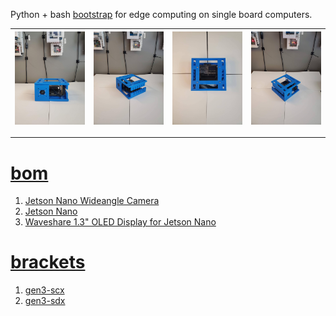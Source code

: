 Python + bash <a href="https://github.com/kamangir/blue-sbc">bootstrap</a> for edge computing on single board computers.

| [![image](../images/eye_nano-1.jpg)](https://raw.githubusercontent.com/kamangir/blue-bracket/main/images/eye_nano-1.jpg) | [![image](../images/eye_nano-2.jpg)](https://raw.githubusercontent.com/kamangir/blue-bracket/main/images/eye_nano-2.jpg) | [![image](../images/eye_nano-3.jpg)](https://raw.githubusercontent.com/kamangir/blue-bracket/main/images/eye_nano-3.jpg) | [![image](../images/eye_nano-4.jpg)](https://raw.githubusercontent.com/kamangir/blue-bracket/main/images/eye_nano-4.jpg) |
| --- | --- | --- | --- |

---

# [bom](../parts.md)

1. [Jetson Nano Wideangle Camera](../parts.md#jetson-nano-wideangle-camera)
1. [Jetson Nano](../parts.md#jetson-nano)
1. [Waveshare 1.3" OLED Display for Jetson Nano](../parts.md#waveshare-13-oled-display-for-jetson-nano)

# [brackets](../brackets)

1. [gen3-scx](../brackets/gen3-scx/gen3-scx.stl)
1. [gen3-sdx](../brackets/gen3-sdx/gen3-sdx.stl)

